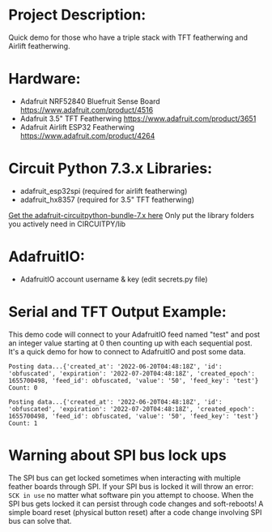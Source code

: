 # Project Description:
Quick demo for those who have a triple stack with TFT featherwing and Airlift featherwing.

# Hardware:
- Adafruit NRF52840 Bluefruit Sense Board https://www.adafruit.com/product/4516
- Adafruit 3.5" TFT Featherwing https://www.adafruit.com/product/3651
- Adafruit Airlift ESP32 Featherwing https://www.adafruit.com/product/4264

# Circuit Python 7.3.x Libraries:
- adafruit_esp32spi (required for airlift featherwing)
- adafruit_hx8357 (required for 3.5" TFT featherwing)

[Get the adafruit-circuitpython-bundle-7.x here](https://circuitpython.org/libraries)
Only put the library folders you actively need in CIRCUITPY/lib

# AdafruitIO:
- AdafruitIO account username & key (edit secrets.py file)


# Serial and TFT Output Example:

This demo code will connect to your AdafruitIO feed named "test" and post an integer value starting at 0 then counting up with each sequential post. 
It's a quick demo for how to connect to AdafruitIO and post some data.
```
Posting data...{'created_at': '2022-06-20T04:48:18Z', 'id': 'obfuscated', 'expiration': '2022-07-20T04:48:18Z', 'created_epoch': 1655700498, 'feed_id': obfuscated, 'value': '50', 'feed_key': 'test'}
Count: 0

Posting data...{'created_at': '2022-06-20T04:48:18Z', 'id': 'obfuscated', 'expiration': '2022-07-20T04:48:18Z', 'created_epoch': 1655700498, 'feed_id': obfuscated, 'value': '50', 'feed_key': 'test'}
Count: 1
```
# Warning about SPI bus lock ups
The SPI bus can get locked sometimes when interacting with multiple feather boards through SPI.
If your SPI bus is locked it will throw an error: `SCK in use` no matter what software pin you attempt to choose.
When the SPI bus gets locked it can persist through code changes and soft-reboots!
A simple board reset (physical button reset) after a code change involving SPI bus can solve that. 
